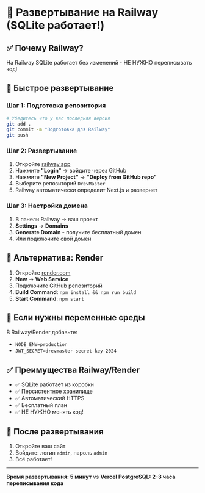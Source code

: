 # 🚂 Развертывание на Railway (SQLite работает!)

## ✅ Почему Railway?

На Railway SQLite работает без изменений - НЕ НУЖНО переписывать код!

## 🚀 Быстрое развертывание

### Шаг 1: Подготовка репозитория

```bash
# Убедитесь что у вас последняя версия
git add .
git commit -m "Подготовка для Railway"
git push
```

### Шаг 2: Развертывание

1. Откройте [railway.app](https://railway.app)
2. Нажмите **"Login"** → войдите через GitHub
3. Нажмите **"New Project"** → **"Deploy from GitHub repo"**
4. Выберите репозиторий `DrevMaster`
5. Railway автоматически определит Next.js и развернет

### Шаг 3: Настройка домена

1. В панели Railway → ваш проект
2. **Settings** → **Domains**
3. **Generate Domain** - получите бесплатный домен
4. Или подключите свой домен

## 🎯 Альтернатива: Render

1. Откройте [render.com](https://render.com)
2. **New** → **Web Service**
3. Подключите GitHub репозиторий
4. **Build Command**: `npm install && npm run build`
5. **Start Command**: `npm start`

## 🔧 Если нужны переменные среды

В Railway/Render добавьте:

- `NODE_ENV=production`
- `JWT_SECRET=drevmaster-secret-key-2024`

## ✅ Преимущества Railway/Render

- ✅ SQLite работает из коробки
- ✅ Персистентное хранилище
- ✅ Автоматический HTTPS
- ✅ Бесплатный план
- ✅ НЕ НУЖНО менять код!

## 📱 После развертывания

1. Откройте ваш сайт
2. Войдите: логин `admin`, пароль `admin`
3. Всё работает!

---

**Время развертывания: 5 минут** vs **Vercel PostgreSQL: 2-3 часа переписывания кода**
